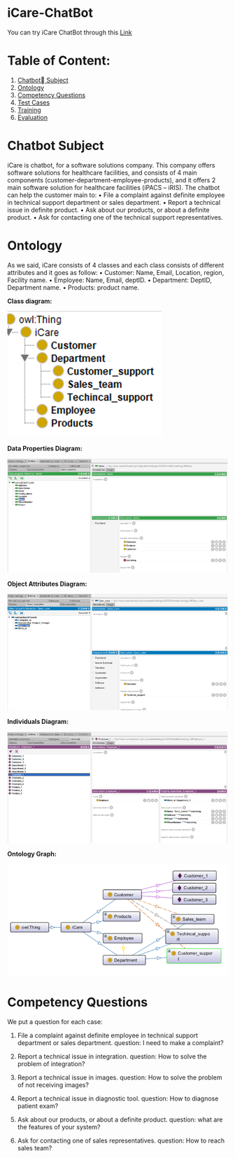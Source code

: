 # iCare-ChatBot
You can try iCare ChatBot through this [Link](https://bot.dialogflow.com/a1d7bee4-5cc3-48c1-a215-5ffaae984bae)
# Table of Content:
1. [Chatbot ٍSubject](#p1)
2. [Ontology](#p2)
3. [Competency Questions](#p3)
4. [Test Cases](#p4)
5. [Training](#p5)
6. [Evaluation](#p6)


# <a name="p1">Chatbot Subject</a>
iCare is chatbot, for a software solutions company. This company offers software solutions for healthcare facilities, and consists of 4 main components (customer-department-employee-products), and it offers 2 main software solution for healthcare facilities (iPACS – iRIS). 
The chatbot can help the customer main to: 
•	File a complaint against definite employee in technical support department or sales department.
•	Report a technical issue in definite product.
•	Ask about our products, or about a definite product.
•	Ask for contacting one of the technical support representatives.


# <a name="p2">Ontology</a>

As we said, iCare consists of 4 classes and each class consists of different attributes and it goes as follow:
•	Customer: Name, Email, Location, region, Facility name.
•	Employee: Name, Email, deptID.
•	Department: DeptID, Department name.
•	Products: product name.

**Class diagram:**

![image](Image/Picture1.png)

**Data Properties Diagram:**

![image](Image/Picture2.png)


**Object Attributes Diagram:**

![image](Image/Picture3.png)

**Individuals Diagram:**

![image](Image/Picture4.png)

**Ontology Graph:**

![image](Image/Picture5.png)




# <a name="p3">Competency Questions</a>
We put a question for each case:
1.	File a complaint against definite employee in technical support department or sales department.
question: I need to make a complaint?

2.	Report a technical issue in integration.
question: How to solve the problem of integration?

3.	Report a technical issue in images.
question: How to solve the problem of not receiving images?

4.	Report a technical issue in diagnostic tool.
 question: How to diagnose patient exam?

5.	Ask about our products, or about a definite product.
question: what are the features of your system?

6.	Ask for contacting one of sales representatives.
question: How to reach sales team? 


